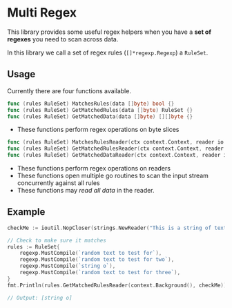 # Multi Regex

This library provides some useful regex helpers when you have a **set of regexes** you need to scan across data.

In this library we call a set of regex rules (`[]*regexp.Regexp`) a `RuleSet`.

## Usage

Currently there are four functions available.

```go
func (rules RuleSet) MatchesRules(data []byte) bool {}
func (rules RuleSet) GetMatchedRules(data []byte) RuleSet {}
func (rules RuleSet) GetMatchedData(data []byte) [][]byte {}
```

- These functions perform regex operations on byte slices

```go
func (rules RuleSet) MatchesRulesReader(ctx context.Context, reader io.ReadCloser) bool {}
func (rules RuleSet) GetMatchedRulesReader(ctx context.Context, reader io.ReadCloser) RuleSet {}
func (rules RuleSet) GetMatchedDataReader(ctx context.Context, reader io.ReadCloser) chan []byte {
```

- These functions perform regex operations on readers
- These functions open multiple go routines to scan the input stream concurrently against all rules
- These functions may _read all data_ in the reader.

## Example

```go
checkMe := ioutil.NopCloser(strings.NewReader("This is a string of text"))

// Check to make sure it matches
rules := RuleSet{
    regexp.MustCompile(`random text to test for`),
    regexp.MustCompile(`random text to test for two`),
    regexp.MustCompile(`string o`),
    regexp.MustCompile(`random text to test for three`),
}
fmt.Println(rules.GetMatchedRulesReader(context.Background(), checkMe))

// Output: [string o]
```
